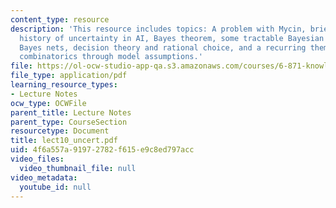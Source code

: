```yaml
---
content_type: resource
description: 'This resource includes topics: A problem with Mycin, brief review of
  history of uncertainty in AI, Bayes theorem, some tractable Bayesian situations,
  Bayes nets, decision theory and rational choice, and a recurring theme: battling
  combinatorics through model assumptions.'
file: https://ol-ocw-studio-app-qa.s3.amazonaws.com/courses/6-871-knowledge-based-applications-systems-spring-2005/4f6a557a91972782f615e9c8ed797acc_lect10_uncert.pdf
file_type: application/pdf
learning_resource_types:
- Lecture Notes
ocw_type: OCWFile
parent_title: Lecture Notes
parent_type: CourseSection
resourcetype: Document
title: lect10_uncert.pdf
uid: 4f6a557a-9197-2782-f615-e9c8ed797acc
video_files:
  video_thumbnail_file: null
video_metadata:
  youtube_id: null
---
```

